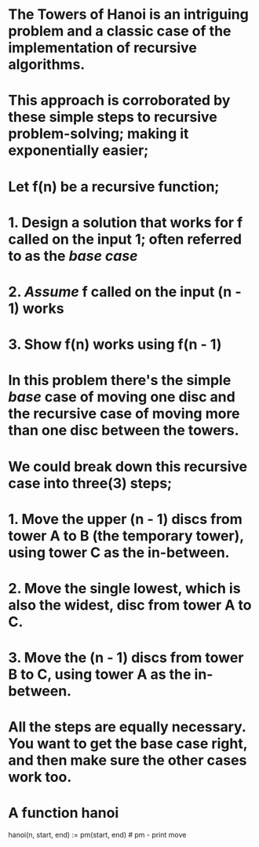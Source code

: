 # The Towers of Hanoi is an intriguing problem and a classic case of the implementation of recursive algorithms.

# This approach is corroborated by these simple steps to recursive problem-solving; making it exponentially easier;
# Let f(n) be a recursive function;
# 1. Design a solution that works for f called on the input 1; often referred to as the _base case_
# 2. _Assume_ f called on the input (n - 1) works
# 3. Show f(n) works using f(n - 1)

# In this problem there's the simple _base_ case of moving one disc and the recursive case of moving more than one disc between the towers.
# We could break down this recursive case into three(3) steps;
# 1. Move the upper (n - 1) discs from tower A to B (the temporary tower), using tower C as the in-between.
# 2. Move the single lowest, which is also the widest, disc from tower A to C.
# 3. Move the (n - 1) discs from tower B to C, using tower A as the in-between.

# All the steps are equally necessary. You want to get the base case right, and then make sure the other cases work too.

# A function hanoi
hanoi(n, start, end) := pm(start, end)  # pm - print move